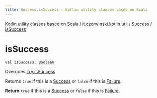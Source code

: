 ```yaml
---
title: Success.isSuccess - Kotlin utility classes based on Scala
---
```


[Kotlin utility classes based on Scala](../../index.html) / [it.czerwinski.kotlin.util](../index.html) / [Success](index.html) / [isSuccess](./is-success.html)

# isSuccess

`val isSuccess: `[`Boolean`](https://kotlinlang.org/api/latest/jvm/stdlib/kotlin/-boolean/index.html)

Overrides [Try.isSuccess](../-try/is-success.html)

Returns `true` if this is a [Success](index.html) or `false` if this is [Failure](../-failure/index.html).

**Return**
`true` if this is a [Success](index.html) or `false` if this is [Failure](../-failure/index.html).

